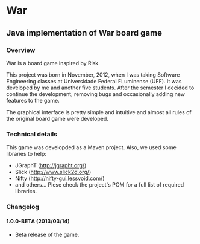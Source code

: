# War #

## Java implementation of War board game ##

### Overview ###

War is a board game inspired by Risk. 

This project was born in November, 2012, when I was taking Software Engineering classes  at Universidade Federal FLuminense (UFF).
It was developed by me and another five students. After the semester I decided to continue the development, removing bugs and occasionally adding new features to the game.

The graphical interface is pretty simple and intuitive and almost all rules of the original board game were developed.

### Technical details ###

This game was developded as a Maven project. Also, we used some libraries to help:
- JGraphT (http://jgrapht.org/)
- Slick (http://www.slick2d.org/)
- Nifty (http://nifty-gui.lessvoid.com/)
- and others... Plese check the project's POM for a full list of required libraries.

### Changelog ###
#### 1.0.0-BETA (2013/03/14) #####
- Beta release of the game.

